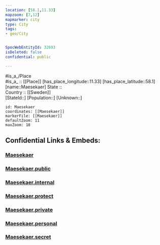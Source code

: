 ```yaml
---
location: [58.1,11.33] 
mapzoom: [7,12] 
mapmarker: city 
type: City
tags:
- geo/City


SpocWebEntityId: 32693
isDeleted: false
confidential: public

---
```

#is_a_/Place  
#is_a_ :: [[Place]] 
[has_place_longitude::11.33] 
[has_place_latitude::58.1] 
[name::Maesekaer] 
State ::  
Country :: [[Sweden]]  
[StateId::] 
[Population::] 
[Unknown::] 


```leaflet
id: Maesekaer
coordinates: [[Maesekaer]] 
markerFile: [[Maesekaer]] 
defaultZoom: 11 
maxZoom: 18
```


## Confidential Links & Embeds: 

### [Maesekaer](/_Standards/Earth/Continent/Europe/Europe~North/Sweden/City/Maesekaer.md) 

### [Maesekaer.public](/_public/Earth/Continent/Europe/Europe~North/Sweden/City/Maesekaer.public.md) 

### [Maesekaer.internal](/_internal/Earth/Continent/Europe/Europe~North/Sweden/City/Maesekaer.internal.md) 

### [Maesekaer.protect](/_protect/Earth/Continent/Europe/Europe~North/Sweden/City/Maesekaer.protect.md) 

### [Maesekaer.private](/_private/Earth/Continent/Europe/Europe~North/Sweden/City/Maesekaer.private.md) 

### [Maesekaer.personal](/_personal/Earth/Continent/Europe/Europe~North/Sweden/City/Maesekaer.personal.md) 

### [Maesekaer.secret](/_secret/Earth/Continent/Europe/Europe~North/Sweden/City/Maesekaer.secret.md)

